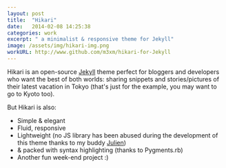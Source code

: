 ```yaml
---
layout: post
title:  "Hikari"
date:   2014-02-08 14:25:38
categories: work
excerpt: " a minimalist & responsive theme for Jekyll"
image: /assets/img/hikari-img.png
workURL: http://www.github.com/m3xm/hikari-for-Jekyll
---
```


Hikari is an open-source [Jekyll](http://jekyllrb.com) theme perfect for bloggers and developers who want the best of both worlds: sharing snippets and stories/pictures of their latest vacation in Tokyo (that's just for the example, you may want to go to Kyoto too). 

But Hikari is also:

- Simple & elegant
- Fluid, responsive
- Lightweight (no JS library has been abused during the development of this theme thanks to my buddy [Julien](https://github.com/evarouss))
- & packed with syntax highlighting (thanks to Pygments.rb) 
- Another fun week-end project :) 



